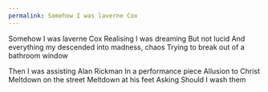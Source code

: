 ```yaml
---
permalink: Somehow I was laverne Cox
---
```

Somehow I was laverne Cox 
Realising I was dreaming 
But not lucid 
And everything my descended into madness, chaos 
Trying to break out of a bathroom window 

Then I was assisting Alan Rickman 
In a performance piece 
Allusion to Christ 
Meltdown on the street 
Meltdown at his feet 
Asking 
Should I wash them